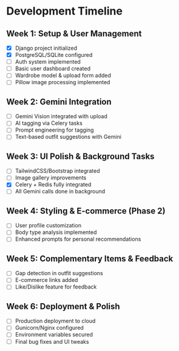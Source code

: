 # Development Timeline

## Week 1: Setup & User Management
- [x] Django project initialized
- [x] PostgreSQL/SQLite configured
- [ ] Auth system implemented
- [ ] Basic user dashboard created
- [ ] Wardrobe model & upload form added
- [ ] Pillow image processing implemented

## Week 2: Gemini Integration
- [ ] Gemini Vision integrated with upload
- [ ] AI tagging via Celery tasks
- [ ] Prompt engineering for tagging
- [ ] Text-based outfit suggestions with Gemini

## Week 3: UI Polish & Background Tasks
- [ ] TailwindCSS/Bootstrap integrated
- [ ] Image gallery improvements
- [x] Celery + Redis fully integrated
- [ ] All Gemini calls done in background

## Week 4: Styling & E-commerce (Phase 2)
- [ ] User profile customization
- [ ] Body type analysis implemented
- [ ] Enhanced prompts for personal recommendations

## Week 5: Complementary Items & Feedback
- [ ] Gap detection in outfit suggestions
- [ ] E-commerce links added
- [ ] Like/Dislike feature for feedback

## Week 6: Deployment & Polish
- [ ] Production deployment to cloud
- [ ] Gunicorn/Nginx configured
- [ ] Environment variables secured
- [ ] Final bug fixes and UI tweaks

